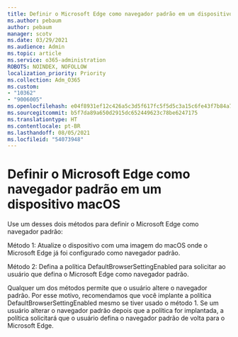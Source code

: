 ```yaml
---
title: Definir o Microsoft Edge como navegador padrão em um dispositivo macOS
ms.author: pebaum
author: pebaum
manager: scotv
ms.date: 03/29/2021
ms.audience: Admin
ms.topic: article
ms.service: o365-administration
ROBOTS: NOINDEX, NOFOLLOW
localization_priority: Priority
ms.collection: Adm_O365
ms.custom:
- "10362"
- "9006005"
ms.openlocfilehash: e04f8931ef12c426a5c3d5f617fc5f5d5c3a15c6fe43f7b84a7e97e8ee04e3fc
ms.sourcegitcommit: b5f7da89a650d2915dc652449623c78be6247175
ms.translationtype: HT
ms.contentlocale: pt-BR
ms.lasthandoff: 08/05/2021
ms.locfileid: "54073948"
---
```

# <a name="set-microsoft-edge-as-the-default-browser-on-a-macos-device"></a>Definir o Microsoft Edge como navegador padrão em um dispositivo macOS

Use um desses dois métodos para definir o Microsoft Edge como navegador padrão:

Método 1: Atualize o dispositivo com uma imagem do macOS onde o Microsoft Edge já foi configurado como navegador padrão.

Método 2: Defina a política DefaultBrowserSettingEnabled para solicitar ao usuário que defina o Microsoft Edge como navegador padrão.

Qualquer um dos métodos permite que o usuário altere o navegador padrão. Por esse motivo, recomendamos que você implante a política DefaultBrowserSettingEnabled mesmo se tiver usado o método 1. Se um usuário alterar o navegador padrão depois que a política for implantada, a política solicitará que o usuário defina o navegador padrão de volta para o Microsoft Edge.
